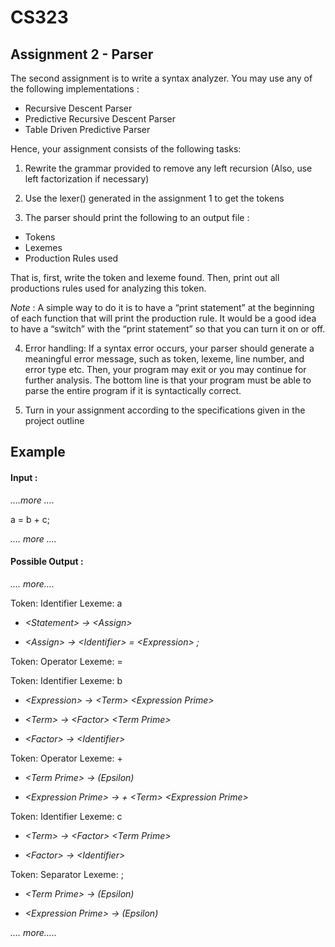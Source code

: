 # CS323
## Assignment 2 - Parser

The second assignment is to write a syntax analyzer. You may use any of the following implementations :

* Recursive Descent Parser
* Predictive Recursive Descent Parser
* Table Driven Predictive Parser

Hence, your assignment consists of the following tasks:
1. Rewrite the grammar provided to remove any left recursion (Also, use left factorization if necessary)

2. Use the lexer() generated in the assignment 1 to get the tokens

3. The parser should print the following to an output file :
* Tokens
* Lexemes 
* Production Rules used

That is, first, write the token and lexeme found. Then, print out all productions rules used for analyzing this token.

*Note* : A simple way to do it is to have a “print statement” at the beginning of each function that will print the production rule. It would be a good idea to have a “switch” with the “print statement” so that you can turn it on or off.

4. Error handling: If a syntax error occurs, your parser should generate a meaningful error message, such as token, lexeme, line number, and error type etc. Then, your program may exit or you may continue for further analysis. The bottom line is that your program must be able to parse the entire program if it is syntactically correct.

5. Turn in your assignment according to the specifications given in the project outline 

## Example

#### Input :

*….more ….*

 a = b + c;

*…. more ….*

#### Possible Output :

*…. more….*

Token: Identifier Lexeme: a

 * *\<Statement> -> \<Assign>*

 * *\<Assign> -> \<Identifier> = \<Expression> ;*

Token: Operator Lexeme: =

Token: Identifier Lexeme: b

 * *\<Expression> -> \<Term> \<Expression Prime>*

 * *\<Term> -> \<Factor> \<Term Prime>*

 * *\<Factor> -> \<Identifier>*

Token: Operator Lexeme: +

 * *\<Term Prime> -> (Epsilon)*

 * *\<Expression Prime> -> + \<Term> \<Expression Prime>*

Token: Identifier Lexeme: c

 * *\<Term> -> \<Factor> \<Term Prime>*

 * *\<Factor> -> \<Identifier>*

Token: Separator Lexeme: ;

 * *\<Term Prime> -> (Epsilon)*

 * *\<Expression Prime> -> (Epsilon)*

*…. more…..*